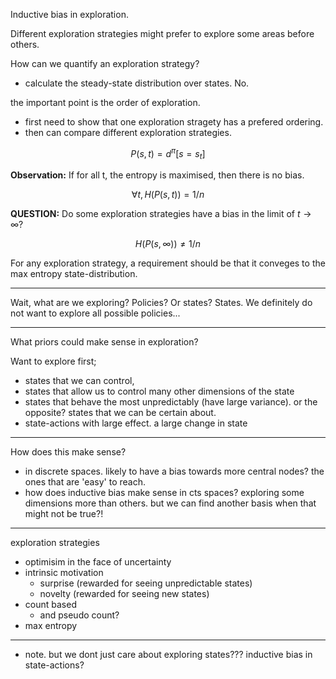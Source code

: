 Inductive bias in exploration.

Different exploration strategies might prefer to explore some areas before others.

How can we quantify an exploration strategy?

- calculate the steady-state distribution over states. No.

the important point is the order of exploration.
- first need to show that one exploration stragety has a prefered ordering.
- then can compare different exploration strategies.

$$
P(s, t) = d^{\pi} [s = s_t]
$$

__Observation:__ If for all t, the entropy is maximised, then there is no bias.

$$
\forall t, H(P(s, t)) = 1/n
$$

__QUESTION:__ Do some exploration strategies have a bias in the limit of $t\to \infty$?

$$
H(P(s, \infty)) \neq 1/n
$$

For any exploration strategy, a requirement should be that it conveges to the max entropy state-distribution.


***

Wait, what are we exploring?
Policies? Or states?
States.
We definitely do not want to explore all possible policies...

***

What priors could make sense in exploration?

Want to explore first;
- states that we can control,
- states that allow us to control many other dimensions of the state
- states that behave the most unpredictably (have large variance).
  or the opposite? states that we can be certain about.
- state-actions with large effect. a large change in state

***

How does this make sense?
- in discrete spaces. likely to have a bias towards more central nodes? the ones that are 'easy' to reach.
- how does inductive bias make sense in cts spaces? exploring some dimensions more than others. but we can find another basis when that might not be true?!

***

exploration strategies

- optimisim in the face of uncertainty
- intrinsic motivation
  - surprise (rewarded for seeing unpredictable states)
  - novelty (rewarded for seeing new states)
- count based
  - and pseudo count?
- max entropy

***

- note. but we dont just care about exploring states??? inductive bias in state-actions?
